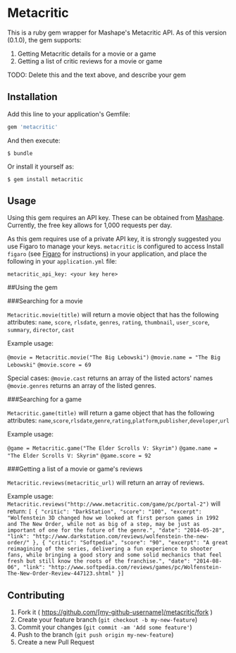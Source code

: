 # Metacritic

This is a ruby gem wrapper for Mashape's Metacritic API. As of this version (0.1.0), the gem supports:

1. Getting Metacritic details for a movie or a game
2. Getting a list of critic reviews for a movie or game

TODO: Delete this and the text above, and describe your gem

## Installation

Add this line to your application's Gemfile:

```ruby
gem 'metacritic'
```

And then execute:

    $ bundle

Or install it yourself as:

    $ gem install metacritic

## Usage

Using this gem requires an API key. These can be obtained from [Mashape](https://www.mashape.com/byroredux/metacritic). Currently, the free key allows for 1,000 requests per day.

As this gem requires use of a private API key, it is strongly suggested you use Figaro to manage your keys. `metacritic` is configured to access Install `figaro` (see [Figaro](https://github.com/laserlemon/figaro) for instructions) in your application, and place the following in your `application.yml` file:

`metacritic_api_key: <your key here>`

##Using the gem

###Searching for a movie

`Metacritic.movie(title)` will return a movie object that has the following attributes:
  `name`, `score`, `rlsdate`, `genres`, `rating`, `thumbnail`, `user_score`, `summary`, `director`, `cast`

Example usage:

`@movie = Metacritic.movie("The Big Lebowski")`
`@movie.name = "The Big Lebowski"`
`@movie.score = 69`

Special cases:
`@movie.cast` returns an array of the listed actors' names
`@movie.genres` returns an array of the listed genres.

###Searching for a game

`Metacritic.game(title)` will return a game object that has the following attributes:
`name`,`score`,`rlsdate`,`genre`,`rating`,`platform`,`publisher`,`developer`,`url`

Example usage:

`@game = Metacritic.game("The Elder Scrolls V: Skyrim")`
`@game.name = "The Elder Scrolls V: Skyrim"`
`@game.score = 92`

###Getting a list of a movie or game's reviews

`Metacritic.reviews(metacritic_url)` will return an array of reviews. 

Example usage: 
`Metacritic.reviews("http://www.metacritic.com/game/pc/portal-2")` will return:
    `[
    {
      "critic": "DarkStation",
      "score": "100",
      "excerpt": "Wolfenstein 3D changed how we looked at first person games in 1992 and The New Order, while not as big of a step, may be just as important of one for the future of the genre.",
      "date": "2014-05-28",
      "link": "http://www.darkstation.com/reviews/wolfenstein-the-new-order/"
    },
    {
      "critic": "Softpedia",
      "score": "90",
      "excerpt": "A great reimagining of the series, delivering a fun experience to shooter fans, while bringing a good story and some solid mechanics that feel fresh but still know the roots of the franchise.",
      "date": "2014-08-06",
      "link": "http://www.softpedia.com/reviews/games/pc/Wolfenstein-The-New-Order-Review-447123.shtml"
    }]`

## Contributing

1. Fork it ( https://github.com/[my-github-username]/metacritic/fork )
2. Create your feature branch (`git checkout -b my-new-feature`)
3. Commit your changes (`git commit -am 'Add some feature'`)
4. Push to the branch (`git push origin my-new-feature`)
5. Create a new Pull Request
